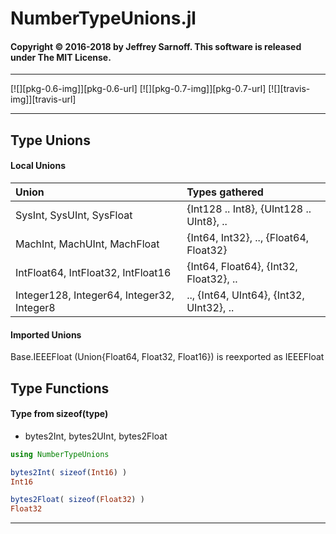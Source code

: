 # NumberTypeUnions.jl


#### Copyright © 2016-2018 by Jeffrey Sarnoff. This software is released under The MIT License.

----



[![][pkg-0.6-img]][pkg-0.6-url] [![][pkg-0.7-img]][pkg-0.7-url]  [![][travis-img]][travis-url]


----


## Type Unions

#### Local Unions

| Union                                      | Types gathered                             |
|:-------------------------------------------|:-------------------------------------------|
| SysInt, SysUInt, SysFloat                  | {Int128 .. Int8}, {UInt128 .. UInt8}, ..   |
| MachInt, MachUInt, MachFloat               | {Int64, Int32}, ..,  {Float64, Float32}    |
| IntFloat64, IntFloat32, IntFloat16         | {Int64, Float64}, {Int32, Float32}, ..     |
| Integer128, Integer64, Integer32, Integer8 | .., {Int64, UInt64},  {Int32, UInt32}, ..  |

#### Imported Unions

Base.IEEEFloat (Union{Float64, Float32, Float16}) is reexported as IEEEFloat


## Type Functions

#### Type from sizeof(type)

- bytes2Int, bytes2UInt, bytes2Float


```julia
using NumberTypeUnions

bytes2Int( sizeof(Int16) )
Int16

bytes2Float( sizeof(Float32) )
Float32
```

----
